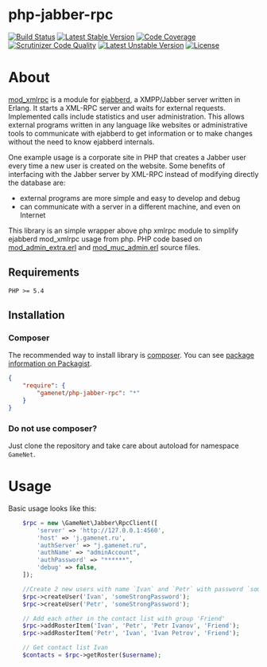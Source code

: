 # php-jabber-rpc #

[![Build Status](https://travis-ci.org/gamenet/php-jabber-rpc.svg?branch=master)](https://travis-ci.org/gamenet/php-jabber-rpc)
[![Latest Stable Version](https://poser.pugx.org/gamenet/php-jabber-rpc/v/stable.png)](https://packagist.org/packages/gamenet/php-jabber-rpc)
[![Code Coverage](https://scrutinizer-ci.com/g/gamenet/php-jabber-rpc/badges/coverage.png?b=master)](https://scrutinizer-ci.com/g/gamenet/php-jabber-rpc/?branch=master)
[![Scrutinizer Code Quality](https://scrutinizer-ci.com/g/gamenet/php-jabber-rpc/badges/quality-score.png?b=master)](https://scrutinizer-ci.com/g/gamenet/php-jabber-rpc/?branch=master)
[![Latest Unstable Version](https://poser.pugx.org/gamenet/php-jabber-rpc/v/unstable.png)](https://packagist.org/packages/gamenet/php-jabber-rpc)
[![License](https://poser.pugx.org/gamenet/php-jabber-rpc/license.png)](https://packagist.org/packages/gamenet/php-jabber-rpc)

# About #

[mod_xmlrpc](http://www.ejabberd.im/ejabberd+integration+with+XMLRPC+API) is a module for [ejabberd](http://www.ejabberd.im/),
a XMPP/Jabber server written in Erlang. It starts a XML-RPC server and waits for external requests. Implemented calls include
statistics and user administration. This allows external programs written in any language like websites or administrative tools
to communicate with ejabberd to get information or to make changes without the need to know ejabberd internals.

One example usage is a corporate site in PHP that creates a Jabber user every time a new user is created on the website. Some
 benefits of interfacing with the Jabber server by XML-RPC instead of modifying directly the database are:

 * external programs are more simple and easy to develop and debug
 * can communicate with a server in a different machine, and even on Internet

This library is an simple wrapper above php xmlrpc module to simplify ejabberd mod_xmlrpc usage from php. PHP code based
on [mod_admin_extra.erl](https://github.com/processone/ejabberd-contrib/blob/master/mod_admin_extra/src/mod_admin_extra.erl)
and [mod_muc_admin.erl](https://github.com/processone/ejabberd-contrib/blob/master/mod_muc_admin/src/mod_muc_admin.erl)
 source files.

## Requirements ##

    PHP >= 5.4

## Installation ##

### Composer ###
The recommended way to install library is [composer](http://getcomposer.org).
You can see [package information on Packagist](https://packagist.org/packages/gamenet/php-jabber-rpc).

```JSON
{
	"require": {
		"gamenet/php-jabber-rpc": "*"
	}
}
```

### Do not use composer? ###
Just clone the repository and take care about autoload for namespace `GameNet`.

# Usage #

Basic usage looks like this:

```php
    $rpc = new \GameNet\Jabber\RpcClient([
        'server' => 'http://127.0.0.1:4560',
        'host' => 'j.gamenet.ru',
        'authServer' => "j.gamenet.ru",
        'authName' => "adminAccount",
        'authPassword' => "******",
        'debug' => false,
    ]);

    //Create 2 new users with name `Ivan` and `Petr` with password `someStrongPassword`
    $rpc->createUser('Ivan', 'someStrongPassword');
    $rpc->createUser('Petr', 'someStrongPassword');

    // Add each other in the contact list with group 'Friend'
    $rpc->addRosterItem('Ivan', 'Petr', 'Petr Ivanov', 'Friend');
    $rpc->addRosterItem('Petr', 'Ivan', 'Ivan Petrov', 'Friend');

    // Get contact list Ivan
    $contacts = $rpc->getRoster($username);
```